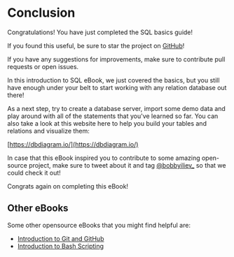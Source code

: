 # Conclusion

Congratulations! You have just completed the SQL basics guide!

If you found this useful, be sure to star the project on [GitHub](https://github.com/bobbyiliev/introduction-to-sql)!

If you have any suggestions for improvements, make sure to contribute pull requests or open issues.

In this introduction to SQL eBook, we just covered the basics, but you still have enough under your belt to start working with any relation database out there!

As a next step, try to create a database server, import some demo data and play around with all of the statements that you've learned so far. You can also take a look at this website here to help you build your tables and relations and visualize them:

[https://dbdiagram.io/](https://dbdiagram.io/)

In case that this eBook inspired you to contribute to some amazing open-source project, make sure to tweet about it and tag [@bobbyiliev_](https://twitter.com) so that we could check it out!

Congrats again on completing this eBook!

## Other eBooks

Some other opensource eBooks that you might find helpful are:

* [Introduction to Git and GitHub](https://github.com/bobbyiliev/introduction-to-git-and-github-ebook)
* [Introduction to Bash Scripting](https://github.com/bobbyiliev/introduction-to-bash-scripting)